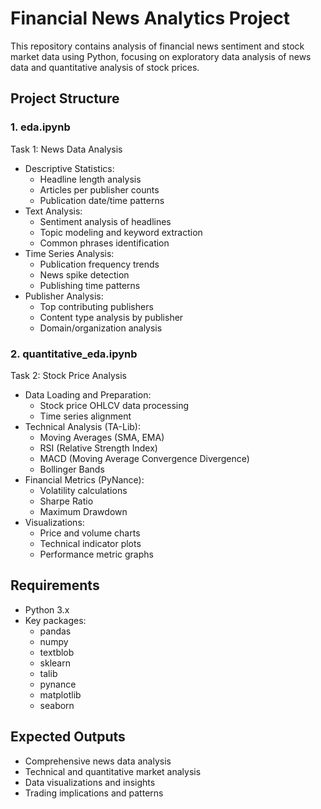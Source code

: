 # Financial News Analytics Project

This repository contains analysis of financial news sentiment and stock market data using Python, focusing on exploratory data analysis of news data and quantitative analysis of stock prices.

## Project Structure

### 1. eda.ipynb
Task 1: News Data Analysis
- Descriptive Statistics:
  - Headline length analysis
  - Articles per publisher counts
  - Publication date/time patterns
- Text Analysis:
  - Sentiment analysis of headlines
  - Topic modeling and keyword extraction
  - Common phrases identification
- Time Series Analysis:
  - Publication frequency trends
  - News spike detection
  - Publishing time patterns
- Publisher Analysis:
  - Top contributing publishers
  - Content type analysis by publisher
  - Domain/organization analysis

### 2. quantitative_eda.ipynb
Task 2: Stock Price Analysis
- Data Loading and Preparation:
  - Stock price OHLCV data processing
  - Time series alignment
- Technical Analysis (TA-Lib):
  - Moving Averages (SMA, EMA)
  - RSI (Relative Strength Index)
  - MACD (Moving Average Convergence Divergence)
  - Bollinger Bands
- Financial Metrics (PyNance):
  - Volatility calculations
  - Sharpe Ratio
  - Maximum Drawdown
- Visualizations:
  - Price and volume charts
  - Technical indicator plots
  - Performance metric graphs



## Requirements
- Python 3.x
- Key packages:
  - pandas
  - numpy
  - textblob
  - sklearn
  - talib
  - pynance
  - matplotlib
  - seaborn


## Expected Outputs
- Comprehensive news data analysis
- Technical and quantitative market analysis
- Data visualizations and insights
- Trading implications and patterns
